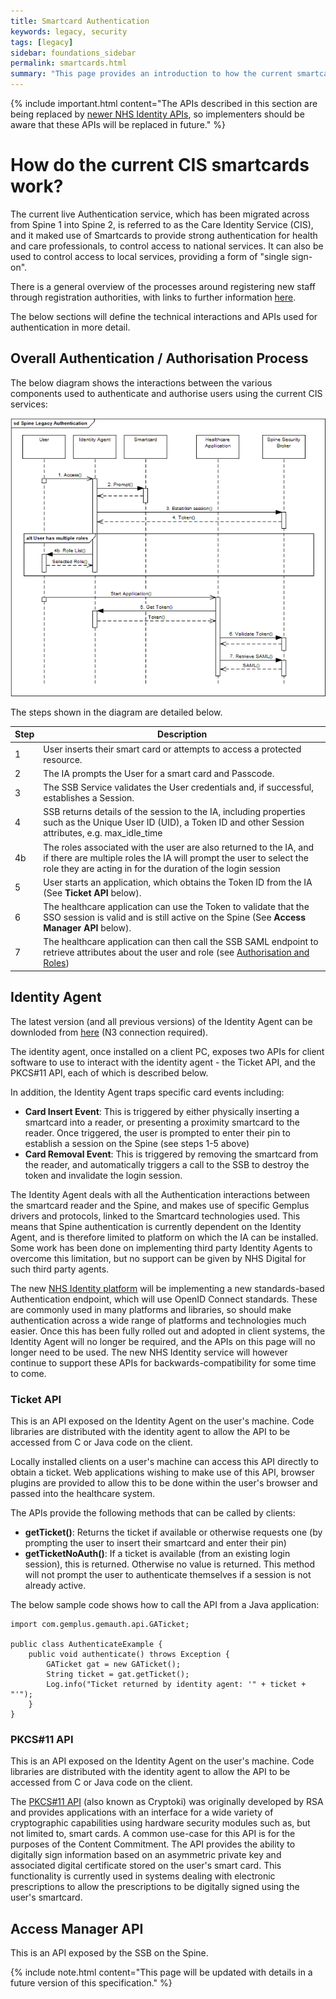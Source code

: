 ```yaml
---
title: Smartcard Authentication
keywords: legacy, security
tags: [legacy]
sidebar: foundations_sidebar
permalink: smartcards.html
summary: "This page provides an introduction to how the current smartcard authentication process works"
---
```


{% include important.html content="The APIs described in this section are being replaced by [newer NHS Identity APIs](https://developer.nhs.uk/apis/national-authentication/), so implementers should be aware that these APIs will be replaced in future." %}

# How do the current CIS smartcards work? #

The current live Authentication service, which has been migrated across from Spine 1 into Spine 2, is referred to as the Care Identity Service (CIS), and it maked use of Smartcards to provide strong authentication for health and care professionals, to control access to national services. It can also be used to control access to local services, providing a form of "single sign-on".

There is a general overview of the processes around registering new staff through registration authorities, with links to further information [here](https://digital.nhs.uk/services/registration-authorities-and-smartcards).

The below sections will define the technical interactions and APIs used for authentication in more detail.

## Overall Authentication / Authorisation Process ##

The below diagram shows the interactions between the various components used to authenticate and authorise users using the current CIS services:

![Authentication / Authorisation Process Sequence Diagram](images/legacy/SpineLegacyAuthentication.gif)

The steps shown in the diagram are detailed below.

| Step | Description |
|------|-------------|
| 1    | User inserts their smart card or attempts to access a protected resource.                     |
| 2    | The IA prompts the User for a smart card and Passcode.                                        |
| 3    | The SSB Service validates the User credentials and, if successful, establishes a Session.     |
| 4    | SSB returns details of the session to the IA, including properties such as the Unique User ID (UID), a Token ID and other Session attributes, e.g. max_idle_time |
| 4b   | The roles associated with the user are also returned to the IA, and if there are multiple roles the IA will prompt the user to select the role they are acting in for the duration of the login session |
| 5    | User starts an application, which obtains the Token ID from the IA (See **Ticket API** below). |
| 6    | The healthcare application can use the Token to validate that the SSO session is valid and is still active on the Spine (See **Access Manager API** below). |
| 7    | The healthcare application can then call the SSB SAML endpoint to retrieve attributes about the user and role (see [Authorisation and Roles](legacy_authorisation))

## Identity Agent ##

The latest version (and all previous versions) of the Identity Agent can be downloded from [here](http://nww.hscic.gov.uk/dir/downloads/) (N3 connection required).

The identity agent, once installed on a client PC, exposes two APIs for client software to use to interact with the identity agent - the Ticket API, and the PKCS#11 API, each of which is described below.

In addition, the Identity Agent traps specific card events including:

 - **Card Insert Event**: This is triggered by either physically inserting a smartcard into a reader, or presenting a proximity smartcard to the reader. Once triggered, the user is prompted to enter their pin to establish a session on the Spine (see steps 1-5 above)
 - **Card Removal Event**: This is triggered by removing the smartcard from the reader, and automatically triggers a call to the SSB to destroy the token and invalidate the login session.

The Identity Agent deals with all the Authentication interactions between the smartcard reader and the Spine, and makes use of specific Gemplus drivers and protocols, linked to the Smartcard technologies used. This means that Spine authentication is currently dependent on the Identity Agent, and is therefore limited to platform on which the IA can be installed. Some work has been done on implementing third party Identity Agents to overcome this limitation, but no support can be given by NHS Digital for such third party agents.

The new [NHS Identity platform](https://developer.nhs.uk/apis/national-authentication/) will be implementing a new standards-based Authentication endpoint, which will use OpenID Connect standards. These are commonly used in many platforms and libraries, so should make authentication across a wide range of platforms and technologies much easier. Once this has been fully rolled out and adopted in client systems, the Identity Agent will no longer be required, and the APIs on this page will no longer need to be used. The new NHS Identity service will however continue to support these APIs for backwards-compatibility for some time to come.

### Ticket API ###

This is an API exposed on the Identity Agent on the user's machine. Code libraries are distributed with the identity agent to allow the API to be accessed from C or Java code on the client.

Locally installed clients on a user's machine can access this API directly to obtain a ticket. Web applications wishing to make use of this API, browser plugins are provided to allow this to be done within the user's browser and passed into the healthcare system.

The APIs provide the following methods that can be called by clients:
- **getTicket()**: Returns the ticket if available or otherwise requests one (by prompting the user to insert their smartcard and enter their pin)
- **getTicketNoAuth()**: If a ticket is available (from an existing login session), this is returned. Otherwise no value is returned. This method will not prompt the user to authenticate themselves if a session is not already active.

The below sample code shows how to call the API from a Java application:

```
import com.gemplus.gemauth.api.GATicket;

public class AuthenticateExample {
	public void authenticate() throws Exception {
		GATicket gat = new GATicket();
		String ticket = gat.getTicket();
		Log.info("Ticket returned by identity agent: '" + ticket + "'");
	}
}
```

### PKCS#11 API ###

This is an API exposed on the Identity Agent on the user's machine. Code libraries are distributed with the identity agent to allow the API to be accessed from C or Java code on the client.

The [PKCS#11 API](https://en.wikipedia.org/wiki/PKCS_11) (also known as Cryptoki) was originally developed by RSA and provides applications with an interface for a wide variety of cryptographic capabilities using hardware security modules such as, but not limited to, smart cards. A common use-case for this API is for the purposes of the Content Commitment. The API  provides the ability to digitally sign information based on an asymmetric private key and associated digital certificate stored on the user's smart card. This functionality is currently used in systems dealing with electronic prescriptions to allow the prescriptions to be digitally signed using the user's smartcard.

## Access Manager API ##

This is an API exposed by the SSB on the Spine.

{% include note.html content="This page will be updated with details in a future version of this specification." %}

